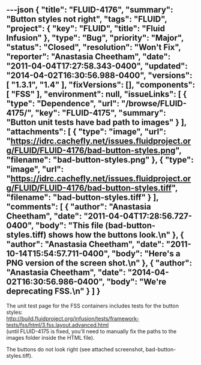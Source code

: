 ---json
{
  "title": "FLUID-4176",
  "summary": "Button styles not right",
  "tags": "FLUID",
  "project": {
    "key": "FLUID",
    "title": "Fluid Infusion"
  },
  "type": "Bug",
  "priority": "Major",
  "status": "Closed",
  "resolution": "Won't Fix",
  "reporter": "Anastasia Cheetham",
  "date": "2011-04-04T17:27:58.343-0400",
  "updated": "2014-04-02T16:30:56.988-0400",
  "versions": [
    "1.3.1",
    "1.4"
  ],
  "fixVersions": [],
  "components": [
    "FSS"
  ],
  "environment": null,
  "issueLinks": [
    {
      "type": "Dependence",
      "url": "/browse/FLUID-4175/",
      "key": "FLUID-4175",
      "summary": "Button unit tests have bad path to images"
    }
  ],
  "attachments": [
    {
      "type": "image",
      "url": "https://idrc.cachefly.net/issues.fluidproject.org/FLUID/FLUID-4176/bad-button-styles.png",
      "filename": "bad-button-styles.png"
    },
    {
      "type": "image",
      "url": "https://idrc.cachefly.net/issues.fluidproject.org/FLUID/FLUID-4176/bad-button-styles.tiff",
      "filename": "bad-button-styles.tiff"
    }
  ],
  "comments": [
    {
      "author": "Anastasia Cheetham",
      "date": "2011-04-04T17:28:56.727-0400",
      "body": "This file (bad-button-styles.tiff) shows how the buttons look.\n"
    },
    {
      "author": "Anastasia Cheetham",
      "date": "2011-10-14T15:54:57.711-0400",
      "body": "Here's a PNG version of the screen shot.\n"
    },
    {
      "author": "Anastasia Cheetham",
      "date": "2014-04-02T16:30:56.986-0400",
      "body": "We're deprecating FSS.\n"
    }
  ]
}
---
The unit test page for the FSS containers includes tests for the button styles:\
<http://build.fluidproject.org/infusion/tests/framework-tests/fss/html/3.fss.layout.advanced.html>\
(until FLUID-4175 is fixed, you'll need to manually fix the paths to the images folder inside the HTML file).

The buttons do not look right (see attached screenshot, bad-button-styles.tiff).

        